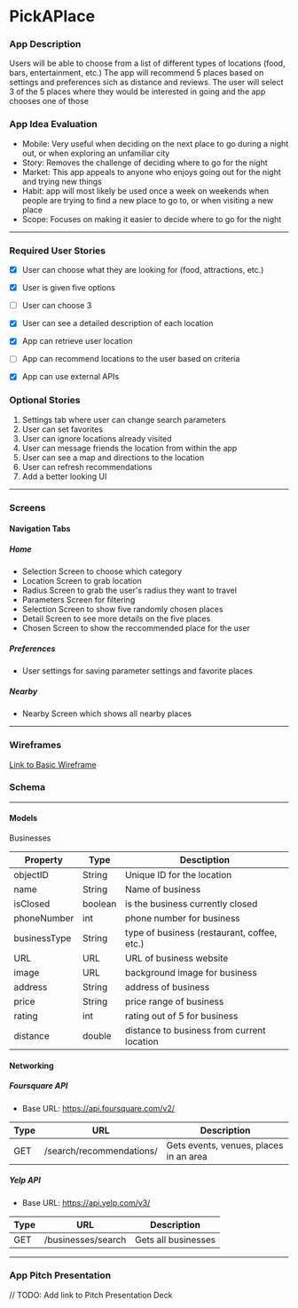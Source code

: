 # PickAPlace

### App Description
Users will be able to choose from a list of different types of locations (food, bars, entertainment, etc.)
The app will recommend 5 places based on settings and preferences sich as distance and reviews.
The user will select 3 of the 5 places where they would be interested in going and the app chooses one of those

### App Idea Evaluation
- Mobile:
  Very useful when deciding on the next place to go during a night out, or when exploring an unfamiliar city
- Story:
  Removes the challenge of deciding where to go for the night
- Market:
  This app appeals to anyone who enjoys going out for the night and trying new things
- Habit:
  app will most likely be used once a week on weekends when people are trying to find a new place to go to, or when visiting a new place
- Scope:
  Focuses on making it easier to decide where to go for the night

---

### Required User Stories
- [X] User can choose what they are looking for (food, attractions, etc.)
- [X] User is given five options
- [ ] User can choose 3
- [X] User can see a detailed description of each location
- [X] App can retrieve user location
- [ ] App can recommend locations to the user based on criteria
- [X] App can use external APIs


### Optional Stories
1. Settings tab where user can change search parameters
2. User can set favorites
3. User can ignore locations already visited
4. User can message friends the location from within the app
5. User can see a map and directions to the location
6. User can refresh recommendations
7. Add a better looking UI

---


### Screens

#### Navigation Tabs

##### Home
- Selection Screen to choose which category
- Location Screen to grab location
- Radius Screen to grab the user's radius they want to travel
- Parameters Screen for filtering
- Selection Screen to show five randomly chosen places
- Detail Screen to see more details on the five places
- Chosen Screen to show the reccommended place for the user

##### Preferences
- User settings for saving parameter settings and favorite places

##### Nearby
- Nearby Screen which shows all nearby places

---

### Wireframes
[Link to Basic Wireframe](https://github.com/keithatan/PickAPlaceiOS/blob/master/BasicWireframe.pdf)


### Schema
---
#### Models
Businesses

| Property     | Type    | Desctiption                                 |
|--------------|---------|---------------------------------------------|
| objectID     | String  | Unique ID for the location                  |
| name         | String  | Name of business                            |
| isClosed     | boolean | is the business currently closed            |
| phoneNumber  | int     | phone number for business                   |
| businessType | String  | type of business (restaurant, coffee, etc.) |
| URL          | URL     | URL of business website                     |
| image        | URL     | background image for business               |
| address      | String  | address of business                         |
| price        | String  | price range of business                     |
| rating       | int     | rating out of 5 for business                |
| distance     | double  | distance to business from current location  |

#### Networking

##### Foursquare API
- Base URL: https://api.foursquare.com/v2/

| Type         | URL                       | Description                                 |
|--------------|---------------------------|---------------------------------------------|
| GET          | /search/recommendations/  | Gets events, venues, places in an area      |

##### Yelp API
- Base URL: https://api.yelp.com/v3/

| Type         | URL                 | Description                                 |
|--------------|---------------------|---------------------------------------------|
| GET          | /businesses/search  | Gets all businesses                         |


---

### App Pitch Presentation
// TODO: Add link to Pitch Presentation Deck
